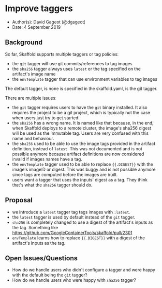 # Improve taggers

* Author(s): David Gageot (@dgageot)
* Date: 4 September 2019

## Background

So far, Skaffold supports multiple taggers or tag policies:

 + the `git` tagger will use git commits/references to tag images
 + the `sha256` tagger always uses `latest` or the tag specified on the artifact's image name
 + the `envTemplate` tagger that can use environment variables to tag images

The default tagger, is none is specified in the skaffold.yaml, is the git tagger.

There are multiple issues:

 + the `git` tagger requires users to have the `git` binary installed. It also requires
   the project to be a git project, which is typically not the case when users just try
   to get started.
 + the `sha256` has a wrong name. It is named like that because, in the end, when Skaffold
   deploys to a remote cluster, the image's sha256 digest will be used as the immutable tag.
   Users are very confused with this name and behaviour.
 + the `sha256` used to be able to use the image tags provided in the artifact definition,
   instead of `latest`. This was not documented and is not possible anymore because artifact
   definitions are now considered invalid if images names have a tag.
 + the `envTemplate` tagger used to be able to replace `{{.DIGEST}}` with the image's imageID
   or digest. This was buggy and is not possible anymore since tags are computed before the
   images are built.
 + users want a tagger that uses the inputs' digest as a tag. They think that's what the
   `sha256` tagger should do.
   
## Proposal

 + we introduce a `latest` tagger tag tags images with `:latest`.
 + the `latest` tagger is used by default instead of the `git` tagger.
 + `sha256` is completely changed to use a digest of the artifact's inputs as the tag.
   Something like https://github.com/GoogleContainerTools/skaffold/pull/2301
 + `envTemplate` learns how to replace `{{.DIGEST}}` with a digest of the artifact's
    inputs as the tag.

## Open Issues/Questions

 + How do we handle users who didn't configure a tagger and were happy with the default
   being the `git` tagger?
 + How do we handle users who were happy with `sha256` tagger?
